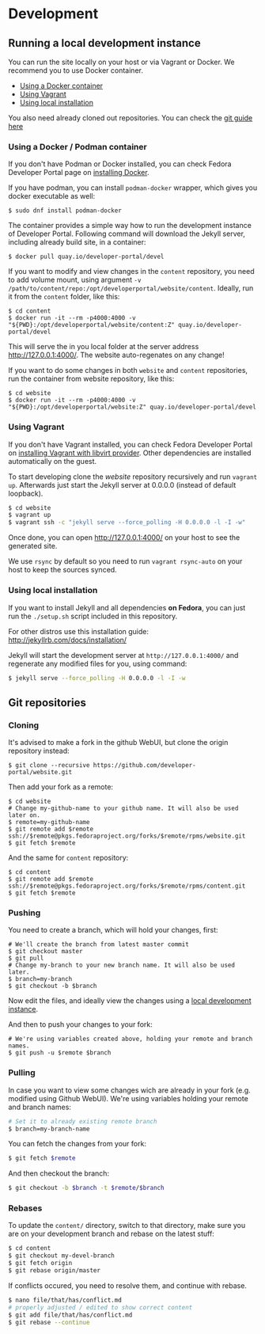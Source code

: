 # Development

## Running a local development instance

You can run the site locally on your host or via Vagrant or Docker.
We recommend you to use Docker container.

- [Using a Docker container](DEVELOPMENT.md#using-a-docker-container)
- [Using Vagrant](DEVELOPMENT.md#using-vagrant)
- [Using local installation](DEVELOPMENT.md#using-local-installation)

You also need already cloned out repositories. You can check the [git guide here](DEVELOPMENT.md#Git-repositories)

### Using a Docker / Podman container

If you don't have Podman or Docker installed, you can check Fedora Developer Portal page on [installing Docker](https://developer.fedoraproject.org/tools/docker/about.html). 

If you have podman, you can install `podman-docker` wrapper, which gives you docker executable as well:
```
$ sudo dnf install podman-docker
```

The container provides a simple way how to run the development instance of Developer Portal. Following command will download the Jekyll server, including already build site, in a container:

```
$ docker pull quay.io/developer-portal/devel
```

If you want to modify and view changes in the `content` repository, you need to add volume mount, using argument `-v /path/to/content/repo:/opt/developerportal/website/content`. Ideally, run it from the `content` folder, like this:

```
$ cd content
$ docker run -it --rm -p4000:4000 -v "${PWD}:/opt/developerportal/website/content:Z" quay.io/developer-portal/devel
```
This will serve the in you local folder at the server address http://127.0.0.1:4000/. The website auto-regenates on any change!

If you want to do some changes in both `website` and `content` repositories, run the container from website repository, like this:

```
$ cd website
$ docker run -it --rm -p4000:4000 -v "${PWD}:/opt/developerportal/website:Z" quay.io/developer-portal/devel
```

### Using Vagrant

If you don't have Vagrant installed, you can check Fedora Developer Portal on [installing Vagrant with libvirt provider](https://developer.fedoraproject.org/tools/vagrant/vagrant-libvirt.html). Other dependencies are installed automatically on the guest.

To start developing clone the *website* repository recursively and run `vagrant up`. Afterwards just start the Jekyll server at 0.0.0.0 (instead of default loopback).

```bash
$ cd website
$ vagrant up
$ vagrant ssh -c "jekyll serve --force_polling -H 0.0.0.0 -l -I -w"
```

Once done, you can open http://127.0.0.1:4000/ on your host to see the generated site.

We use `rsync` by default so you need to run `vagrant rsync-auto` on your host to keep the sources synced.


### Using local installation

If you want to install Jekyll and all dependencies **on Fedora**, you can just run the `./setup.sh` script included in this repository.

For other distros use this installation guide: http://jekyllrb.com/docs/installation/

Jekyll will start the development server at `http://127.0.0.1:4000/` and regenerate any modified files for you, using command:
```bash
$ jekyll serve --force_polling -H 0.0.0.0 -l -I -w
```

## Git repositories

### Cloning

It's advised to make a fork in the github WebUI, but clone the origin repository instead:

```
$ git clone --recursive https://github.com/developer-portal/website.git
```

Then add your fork as a remote:
```
$ cd website
# Change my-github-name to your github name. It will also be used later on.
$ remote=my-github-name
$ git remote add $remote ssh://$remote@pkgs.fedoraproject.org/forks/$remote/rpms/website.git
$ git fetch $remote
```

And the same for `content` repository:
```
$ cd content
$ git remote add $remote ssh://$remote@pkgs.fedoraproject.org/forks/$remote/rpms/content.git
$ git fetch $remote
```

### Pushing

You need to create a branch, which will hold your changes, first:
```
# We'll create the branch from latest master commit
$ git checkout master
$ git pull
# Change my-branch to your new branch name. It will also be used later.
$ branch=my-branch
$ git checkout -b $branch
```

Now edit the files, and ideally view the changes using a [local development instance](DEVELOPMENT.md#Running-a-local-development-instance).

And then to push your changes to your fork:
```
# We're using variables created above, holding your remote and branch names.
$ git push -u $remote $branch
```

### Pulling

In case you want to view some changes wich are already in your fork (e.g. modified using Github WebUI). We're using variables holding your remote and branch names:

```bash
# Set it to already existing remote branch
$ branch=my-branch-name
```

You can fetch the changes from your fork:

```bash
$ git fetch $remote
```

And then checkout the branch:

```bash
$ git checkout -b $branch -t $remote/$branch 
```

### Rebases

To update the `content/` directory, switch to that directory, make sure you are on your development branch and rebase on the latest stuff:

```bash
$ cd content
$ git checkout my-devel-branch
$ git fetch origin
$ git rebase origin/master
```

If conflicts occured, you need to resolve them, and continue with rebase.

```bash
$ nano file/that/has/conflict.md
# properly adjusted / edited to show correct content
$ git add file/that/has/conflict.md
$ git rebase --continue
```
